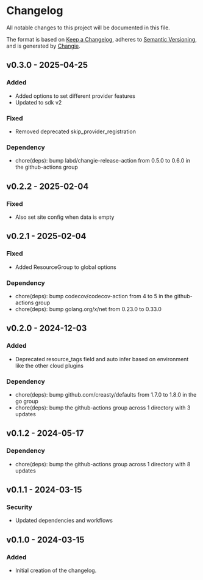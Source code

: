 # Changelog
All notable changes to this project will be documented in this file.

The format is based on [Keep a Changelog](https://keepachangelog.com/en/1.0.0/),
adheres to [Semantic Versioning](https://semver.org/spec/v2.0.0.html),
and is generated by [Changie](https://github.com/miniscruff/changie).


## v0.3.0 - 2025-04-25
### Added
* Added options to set different provider features
* Updated to sdk v2
### Fixed
* Removed deprecated skip_provider_registration
### Dependency
* chore(deps): bump labd/changie-release-action from 0.5.0 to 0.6.0 in the github-actions group

## v0.2.2 - 2025-02-04
### Fixed
* Also set site config when data is empty

## v0.2.1 - 2025-02-04
### Fixed
* Added ResourceGroup to global options
### Dependency
* chore(deps): bump codecov/codecov-action from 4 to 5 in the github-actions group
* chore(deps): bump golang.org/x/net from 0.23.0 to 0.33.0

## v0.2.0 - 2024-12-03
### Added
* Deprecated resource_tags field and auto infer based on environment like the other cloud plugins
### Dependency
* chore(deps): bump github.com/creasty/defaults from 1.7.0 to 1.8.0 in the go group
* chore(deps): bump the github-actions group across 1 directory with 3 updates

## v0.1.2 - 2024-05-17
### Dependency
* chore(deps): bump the github-actions group across 1 directory with 8 updates

## v0.1.1 - 2024-03-15
### Security
* Updated dependencies and workflows

## v0.1.0 - 2024-03-15
### Added
* Initial creation of the changelog.
